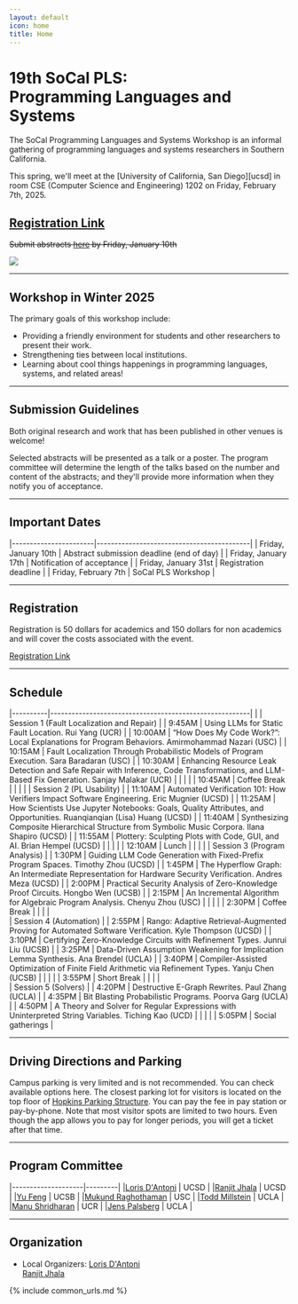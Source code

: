 ```yaml
---
layout: default
icon: home
title: Home
---
```


# 19th SoCal PLS: <br> Programming Languages and Systems

The SoCal Programming Languages and Systems Workshop is an informal gathering of
programming languages and systems researchers in Southern California.

This spring, we'll meet at the [University of California, San Diego][ucsd] in room CSE (Computer Science and Engineering) 1202 on
Friday, February 7th, 2025.

## [Registration Link](https://www.eventbrite.com/e/1146554438189) ##

<s> Submit abstracts [here](https://docs.google.com/forms/d/e/1FAIpQLSf2X31DYMV4r3mbJvN0dsblQHaJ_ljmBfgc8zFcVxRX2XX1bg/viewform?pli=1) by Friday, January 10th </s>

<img src="https://www.everydaycalifornia.com/cdn/shop/articles/unnamed_be0d7cf0-c8fc-4196-b3f3-2f8cc523de71.jpg?v=1664907751&width=1400">

---

## Workshop in Winter 2025

The primary goals of this workshop include:

* Providing a friendly environment for students and other researchers to present
  their work.
* Strengthening ties between local institutions.
* Learning about cool things happenings in programming languages, systems, and related areas!

---

## Submission Guidelines

Both original research and work that has been published in other venues is welcome!

Selected abstracts will be presented as a talk or a poster. The program
committee will determine the length of the talks based on the number and content
of the abstracts; and they'll provide more information when they notify you of
acceptance.

---

## Important Dates

|-----------------------|-------------------------------------------|
| Friday, January 10th  | Abstract submission deadline (end of day) |
| Friday, January 17th  | Notification of acceptance                |
| Friday, January 31st  | Registration deadline                     |
| Friday, February 7th  | SoCal PLS Workshop                        |

---

## Registration

Registration is 50 dollars for academics and 150 dollars for non academics and will cover the costs associated with the event.

[Registration Link](www.eventbrite.com/e/1146554438189)

---


## Schedule

|----------|--------------------------------------------------------| 
| | Session 1 (Fault Localization and Repair) | 
| 9:45AM | Using LLMs for Static Fault Location. Rui Yang (UCR) | 
| 10:00AM | “How Does My Code Work?”: Local Explanations for Program Behaviors. Amirmohammad Nazari (USC) | 
| 10:15AM | Fault Localization Through Probabilistic Models of Program Execution. Sara Baradaran (USC) | 
| 10:30AM | Enhancing Resource Leak Detection and Safe Repair with Inference, Code Transformations, and LLM-Based Fix Generation.
Sanjay Malakar (UCR) | 
| | | 
| 10:45AM | Coffee Break | 
| | | 
| Session 2 (PL Usability) | 
| 11:10AM | Automated Verification 101: How Verifiers Impact Software Engineering. Eric Mugnier (UCSD) | 
| 11:25AM | How Scientists Use Jupyter Notebooks: Goals, Quality Attributes, and Opportunities. Ruanqianqian (Lisa) Huang (UCSD) | 
| 11:40AM | Synthesizing Composite Hierarchical Structure from Symbolic Music Corpora. Ilana Shapiro (UCSD) | 
| 11:55AM | Plottery: Sculpting Plots with Code, GUI, and AI. Brian Hempel (UCSD) | 
| | | 
| 12:10AM | Lunch | 
| | | 
| Session 3 (Program Analysis) | | 1:30PM | Guiding LLM Code Generation with Fixed-Prefix Program Spaces. Timothy Zhou (UCSD) | 
| 1:45PM | The Hyperflow Graph: An Intermediate Representation for Hardware Security Verification. Andres Meza (UCSD) | 
| 2:00PM | Practical Security Analysis of Zero-Knowledge Proof Circuits. Hongbo Wen (UCSB) | 
| 2:15PM | An Incremental Algorithm for Algebraic Program Analysis. Chenyu Zhou (USC) | 
| | | 
| 2:30PM | Coffee Break | 
| | |  
| Session 4 (Automation) | 
| 2:55PM | Rango: Adaptive Retrieval-Augmented Proving for Automated Software Verification. Kyle Thompson (UCSD) |
| 3:10PM | Certifying Zero-Knowledge Circuits with Refinement Types. Junrui Liu (UCSB) | 
| 3:25PM | Data-Driven Assumption Weakening for Implication Lemma Synthesis. Ana Brendel (UCLA) | 
| 3:40PM | Compiler-Assisted Optimization of Finite Field Arithmetic via Refinement Types. Yanju Chen (UCSB) | 
| | | 
| 3:55PM | Short Break | 
| | |  
| Session 5 (Solvers) | 
| 4:20PM | Destructive E-Graph Rewrites. Paul Zhang (UCLA) | 
| 4:35PM | Bit Blasting Probabilistic Programs.
Poorva Garg (UCLA) | 
| 4:50PM | A Theory and Solver for Regular Expressions with Uninterpreted String Variables. Tiching Kao (UCD) | 
| | | 
| 5:05PM | Social gatherings |


---

## Driving Directions and Parking

Campus parking is very limited and is not recommended. You can check available options here. The closest parking lot for visitors is located on the top floor of [Hopkins Parking Structure](https://www.google.com/maps/place/Hopkins+Parking/@32.8837791,-117.2419775,17z/data=!3m1!4b1!4m6!3m5!1s0x80dc06c1e6156103:0xc6690b999c002d97!8m2!3d32.8837791!4d-117.2394026!16s%2Fg%2F1jky0r__3?entry=tts). You can pay the fee in pay station or pay-by-phone. Note that most visitor spots are limited to two hours. Even though the app allows you to pay for longer periods, you will get a ticket after that time.



---

## Program Committee

|--------------------|---------|
|[Loris D'Antoni](https://cseweb.ucsd.edu/~ldantoni/)               | UCSD     |
|[Ranjit Jhala](https://ranjitjhala.github.io/) | UCSD  |
|[Yu Feng](https://fredfeng.github.io/) | UCSB  |
|[Mukund Raghothaman](https://r-mukund.github.io/) | USC |
|[Todd Millstein](http://web.cs.ucla.edu/~todd/) | UCLA  |
|[Manu Shridharan](https://manu.sridharan.net/) | UCR  |
|[Jens Palsberg](https://web.cs.ucla.edu/~palsberg/) | UCLA  |

---


## Organization

<!--* Mailing List: socal@lists.ucla.edu
  [(subscribe)](http://lists.ucla.edu/cgi-bin/mailman/listinfo/socal)
  -->  
* Local Organizers:
  [Loris D'Antoni](https://cseweb.ucsd.edu/~ldantoni/)  
[Ranjit Jhala](https://ranjitjhala.github.io/)  

{% include common_urls.md %}
